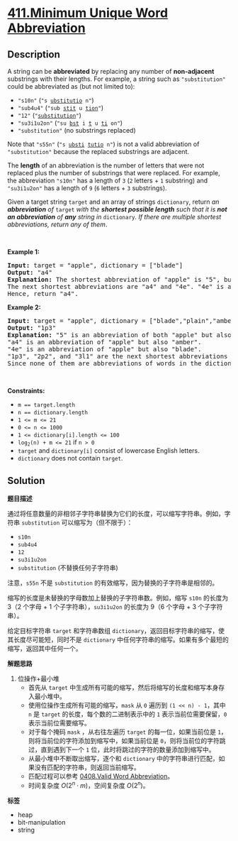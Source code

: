 # [411.Minimum Unique Word Abbreviation](https://leetcode.com/problems/minimum-unique-word-abbreviation/description/)

## Description

<p>A string can be <strong>abbreviated</strong> by replacing any number of <strong>non-adjacent</strong> substrings with their lengths. For example, a string such as <code>&quot;substitution&quot;</code> could be abbreviated as (but not limited to):</p>

<ul>
  <li><code>&quot;s10n&quot;</code> (<code>&quot;s <u>ubstitutio</u> n&quot;</code>)</li>
  <li><code>&quot;sub4u4&quot;</code> (<code>&quot;sub <u>stit</u> u <u>tion</u>&quot;</code>)</li>
  <li><code>&quot;12&quot;</code> (<code>&quot;<u>substitution</u>&quot;</code>)</li>
  <li><code>&quot;su3i1u2on&quot;</code> (<code>&quot;su <u>bst</u> i <u>t</u> u <u>ti</u> on&quot;</code>)</li>
  <li><code>&quot;substitution&quot;</code> (no substrings replaced)</li>
</ul>

<p>Note that <code>&quot;s55n&quot;</code> (<code>&quot;s <u>ubsti</u> <u>tutio</u> n&quot;</code>) is not a valid abbreviation of <code>&quot;substitution&quot;</code> because the replaced substrings are adjacent.</p>

<p>The <strong>length</strong> of an abbreviation is the number of letters that were not replaced plus the number of substrings that were replaced. For example, the abbreviation <code>&quot;s10n&quot;</code> has a length of <code>3</code> (<code>2</code> letters + <code>1</code> substring) and <code>&quot;su3i1u2on&quot;</code> has a length of <code>9</code> (<code>6</code> letters + <code>3</code> substrings).</p>

<p>Given a target string <code>target</code> and an array of strings <code>dictionary</code>, return <em>an <strong>abbreviation</strong> of </em><code>target</code><em> with the <strong>shortest possible length</strong> such that it is <strong>not an abbreviation</strong> of <strong>any</strong> string in </em><code>dictionary</code><em>. If there are multiple shortest abbreviations, return any of them</em>.</p>

<p>&nbsp;</p>
<p><strong class="example">Example 1:</strong></p>

<pre>
<strong>Input:</strong> target = &quot;apple&quot;, dictionary = [&quot;blade&quot;]
<strong>Output:</strong> &quot;a4&quot;
<strong>Explanation:</strong> The shortest abbreviation of &quot;apple&quot; is &quot;5&quot;, but this is also an abbreviation of &quot;blade&quot;.
The next shortest abbreviations are &quot;a4&quot; and &quot;4e&quot;. &quot;4e&quot; is an abbreviation of blade while &quot;a4&quot; is not.
Hence, return &quot;a4&quot;.
</pre>

<p><strong class="example">Example 2:</strong></p>

<pre>
<strong>Input:</strong> target = &quot;apple&quot;, dictionary = [&quot;blade&quot;,&quot;plain&quot;,&quot;amber&quot;]
<strong>Output:</strong> &quot;1p3&quot;
<strong>Explanation:</strong> &quot;5&quot; is an abbreviation of both &quot;apple&quot; but also every word in the dictionary.
&quot;a4&quot; is an abbreviation of &quot;apple&quot; but also &quot;amber&quot;.
&quot;4e&quot; is an abbreviation of &quot;apple&quot; but also &quot;blade&quot;.
&quot;1p3&quot;, &quot;2p2&quot;, and &quot;3l1&quot; are the next shortest abbreviations of &quot;apple&quot;.
Since none of them are abbreviations of words in the dictionary, returning any of them is correct.
</pre>

<p>&nbsp;</p>
<p><strong>Constraints:</strong></p>

<ul>
  <li><code>m == target.length</code></li>
  <li><code>n == dictionary.length</code></li>
  <li><code>1 &lt;= m &lt;= 21</code></li>
  <li><code>0 &lt;= n &lt;= 1000</code></li>
  <li><code>1 &lt;= dictionary[i].length &lt;= 100</code></li>
  <li><code>log<sub>2</sub>(n) + m &lt;= 21</code> if <code>n &gt; 0</code></li>
  <li><code>target</code> and <code>dictionary[i]</code> consist of lowercase English letters.</li>
  <li><code>dictionary</code> does not contain <code>target</code>.</li>
</ul>

## Solution

**题目描述**

通过将任意数量的非相邻子字符串替换为它们的长度，可以缩写字符串。例如，字符串 `substitution` 可以缩写为（但不限于）：

- `s10n`
- `sub4u4`
- `12`
- `su3i1u2on`
- `substitution` (不替换任何子字符串)

注意，`s55n` 不是 `substitution` 的有效缩写，因为替换的子字符串是相邻的。

缩写的长度是未替换的字母数加上替换的子字符串数。例如，缩写 `s10n` 的长度为 3（2 个字母 + 1 个子字符串），`su3i1u2on` 的长度为 9（6 个字母 + 3 个子字符串）。

给定目标字符串 `target` 和字符串数组 `dictionary`，返回目标字符串的缩写，使其长度尽可能短，同时不是 `dictionary` 中任何字符串的缩写。如果有多个最短的缩写，返回其中任何一个。

**解题思路**

1. 位操作+最小堆
   - 首先从 `target` 中生成所有可能的缩写，然后将缩写的长度和缩写本身存入最小堆中。
   - 使用位操作生成所有可能的缩写，`mask` 从 `0` 遍历到 `(1 << n) - 1`，其中 `n` 是 `target` 的长度，每个数的二进制表示中的 `1` 表示当前位需要保留，`0` 表示当前位需要缩写。
   - 对于每个掩码 `mask` ，从右往左遍历 `target` 的每一位，如果当前位是 `1`，则将当前位的字符添加到缩写中，如果当前位是 `0`，则将当前位的字符跳过，直到遇到下一个 `1` 位，此时将跳过的字符的数量添加到缩写中。
   - 从最小堆中不断取出缩写，逐个和 `dictionary` 中的字符串进行匹配，如果没有匹配的字符串，则返回当前缩写。
   - 匹配过程可以参考 [0408.Valid Word Abbreviation](0408.valid-word-abbreviation.md)。
   - 时间复杂度 $O(2^n \cdot m)$，空间复杂度 $O(2^n)$。

**标签**

- heap
- bit-manipulation
- string
